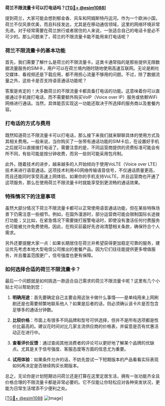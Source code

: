 **荷兰不限流量卡可以打电话吗？[[TG💪+ @esim1088](https://t.me/s/esim1088)]**

提到荷兰，大家可能会想到郁金香、风车和阿姆斯特丹运河。作为一个欧洲小国，荷兰不仅风景优美，而且科技发达，尤其是在移动通信领域，这里的网络环境非常先进。对于经常需要在荷兰旅行或者居住的人来说，一张适合自己的电话卡是必不可少的。那么问题来了，荷兰的不限流量卡能不能用来打电话呢？

### 荷兰不限流量卡的基本功能

首先，我们需要了解什么是荷兰的不限流量卡。这类卡通常指的是那些提供无限数据流量服务的SIM卡，用户可以在荷兰境内随时随地使用高速互联网。无论是刷社交媒体、看视频还是下载应用，都不用担心流量不够用的问题。不过，除了数据流量之外，这些卡是否支持语音通话功能呢？

答案是肯定的！大多数荷兰的不限流量卡都具备打电话的功能。这意味着你可以直接通过手机拨打电话，而不需要额外购买VoIP（Voice over IP）服务或依赖WiFi网络进行通话。当然，具体能否实现这一功能还取决于所选择的服务商以及套餐内容。

### 打电话的方式与费用

既然知道荷兰不限流量卡可以打电话，那么接下来我们就来聊聊具体的使用方式及其相关费用。一般来说，当你购买了一张带有通话功能的SIM卡后，在设置好手机之后就可以直接拨打电话了。需要注意的是，不同运营商提供的资费标准可能会有所不同，有些可能是按分钟收费，而另一些则可能采用包月制。

此外，随着技术的进步，越来越多的人开始倾向于使用VoLTE（Voice over LTE）技术来进行语音通话。这项技术利用4G网络传输语音信号，不仅通话质量更高，而且还能同时享受高速上网体验。如果你的手机支持VoLTE，并且运营商也开通了这项服务，那么在使用荷兰不限流量卡时就能享受到更流畅的通话效果。

### 特殊情况下的注意事项

虽然大部分情况下荷兰不限流量卡都可以正常使用语音通话功能，但在某些特殊场景下仍需注意一些细节。例如，在国外漫游时，部分运营商可能会限制国际长途拨打功能；又比如，在紧急情况下需要拨打报警电话时，即使没有激活任何付费服务也可能被允许免费使用。因此，在购买前最好先咨询清楚相关条款，确保符合个人需求。

另外还要提醒大家一点：如果长期居住在荷兰并希望获得更加稳定可靠的服务，建议优先考虑本地大型电信公司推出的套餐产品。因为它们往往能提供更多增值服务，并且覆盖范围更广，信号强度也更有保障。

### 如何选择合适的荷兰不限流量卡？

最后一个问题就是如何挑选一款适合自己需求的荷兰不限流量卡呢？这里有几个小贴士可以帮助到您：

1. **明确用途**：首先要确定自己主要会用这张卡做什么事情——是单纯用来上网刷剧还是也需要频繁地联系他人？如果是后者的话，则必须确认该卡片是否包含足够多的通话分钟数。
   
2. **比较价格**：市面上有很多不同品牌和型号可供选择，但并不是所有选项都是性价比最高的。建议花时间对比几家主流供应商的价格表，并留意是否有优惠活动正在进行中。
   
3. **查看评价反馈**：通过查阅其他消费者的评论可以更好地了解某个品牌的优缺点。尤其是关于信号强度、客服态度等方面的信息尤为重要。
   
4. **试用体验**：如果条件允许的话，不妨先尝试一下短期版本的产品看看实际表现如何再决定是否继续购买长期版本。

总之，无论你是计划短期访问荷兰还是打算在这里定居生活，拥有一张功能齐全且价格合理的不限流量卡都是非常必要的。它不仅能让你轻松应对各种突发状况，更能为日常生活增添不少便利之处。

[[TG💪+ @esim1088](https://t.me/s/esim1088) ![Image](https://i.postimg.cc/4NQfJmqS/Snipaste-2025-05-13-00-14-12.png)]